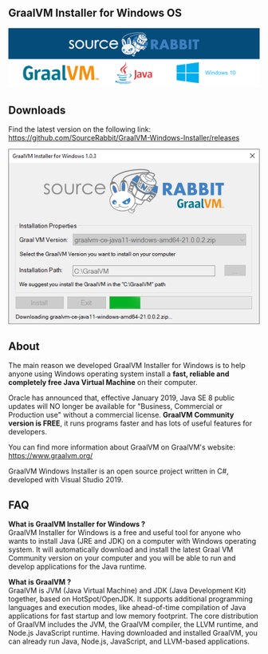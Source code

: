 GraalVM Installer for Windows OS
------
<p align="center">
<a href="https://www.sourcerabbit.com/"><img src="https://github.com/SourceRabbit/GraalVM-Windows-Installer/blob/main/Images/Banner.png" alt="SourceRabbit.com"></a>
</p>


Downloads 
------
Find the latest version on the following link:<br>
https://github.com/SourceRabbit/GraalVM-Windows-Installer/releases

<p align="center">
<img src="https://github.com/SourceRabbit/GraalVM-Windows-Installer/blob/main/Images/Screenshot1.3.png" alt="GraalVM Installer for Windows">
</p>



About 
------

The main reason we developed GraalVM Installer for Windows is to help anyone using Windows operating system install a <b>fast, reliable and completely free Java Virtual Machine</b> on their computer. 

Oracle has announced that, effective January 2019, Java SE 8 public updates will NO longer be available for "Business, Commercial or Production use" without a commercial license. <b>GraalVM Community version is FREE</b>, it runs programs faster and has lots of useful features for developers.

You can find more information about GraalVM on GraalVM's website:<br>
<a href="https://www.graalvm.org/">https://www.graalvm.org/</a>

GraalVM Windows Installer is an open source project written in C#, developed with Visual Studio 2019.

FAQ 
------

<b>What is GraalVM Installer for Windows ?</b><br>
GraalVM Installer for Windows is a free and useful tool for anyone who wants to install Java (JRE and JDK) on a computer with Windows operating system. It will automatically download and install the latest Graal VM Community version on your computer and you will be able to run and develop applications for the Java runtime.

<b>What is GraalVM ?</b><br>
GraalVM is JVM (Java Virtual Machine) and JDK (Java Development Kit) together, based on HotSpot/OpenJDK. It supports additional programming languages and execution modes, like ahead-of-time compilation of Java applications for fast startup and low memory footprint. The core distribution of GraalVM includes the JVM, the GraalVM compiler, the LLVM runtime, and Node.js JavaScript runtime. Having downloaded and installed GraalVM, you can already run Java, Node.js, JavaScript, and LLVM-based applications.
